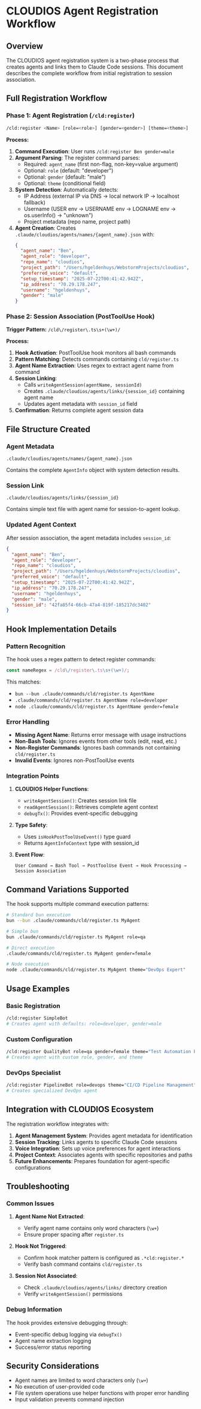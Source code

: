 # CLOUDIOS Agent Registration Workflow

## Overview

The CLOUDIOS agent registration system is a two-phase process that creates agents and links them to Claude Code sessions. This document describes the complete workflow from initial registration to session association.

## Full Registration Workflow

### Phase 1: Agent Registration (`/cld:register`)

```bash
/cld:register <Name> [role=<role>] [gender=<gender>] [theme=<theme>]
```

**Process:**
1. **Command Execution**: User runs `/cld:register Ben gender=male`
2. **Argument Parsing**: The register command parses:
   - Required: `agent_name` (first non-flag, non-key=value argument)
   - Optional: `role` (default: "developer")
   - Optional: `gender` (default: "male") 
   - Optional: `theme` (conditional field)
3. **System Detection**: Automatically detects:
   - IP Address (external IP via DNS → local network IP → localhost fallback)
   - Username (USER env → USERNAME env → LOGNAME env → os.userInfo() → "unknown")
   - Project metadata (repo name, project path)
4. **Agent Creation**: Creates `.claude/cloudios/agents/names/{agent_name}.json` with:
   ```json
   {
     "agent_name": "Ben",
     "agent_role": "developer", 
     "repo_name": "cloudios",
     "project_path": "/Users/hgeldenhuys/WebstormProjects/cloudios",
     "preferred_voice": "default",
     "setup_timestamp": "2025-07-22T00:41:42.942Z",
     "ip_address": "70.29.178.247",
     "username": "hgeldenhuys",
     "gender": "male"
   }
   ```

### Phase 2: Session Association (PostToolUse Hook)

**Trigger Pattern:** `/cld\/register\.ts\s+(\w+)/`

**Process:**
1. **Hook Activation**: PostToolUse hook monitors all bash commands
2. **Pattern Matching**: Detects commands containing `cld/register.ts` 
3. **Agent Name Extraction**: Uses regex to extract agent name from command
4. **Session Linking**: 
   - Calls `writeAgentSession(agentName, sessionId)` 
   - Creates `.claude/cloudios/agents/links/{session_id}` containing agent name
   - Updates agent metadata with `session_id` field
5. **Confirmation**: Returns complete agent session data

## File Structure Created

### Agent Metadata
```
.claude/cloudios/agents/names/{agent_name}.json
```
Contains the complete `AgentInfo` object with system detection results.

### Session Link  
```
.claude/cloudios/agents/links/{session_id}
```
Contains simple text file with agent name for session-to-agent lookup.

### Updated Agent Context
After session association, the agent metadata includes `session_id`:
```json
{
  "agent_name": "Ben",
  "agent_role": "developer",
  "repo_name": "cloudios", 
  "project_path": "/Users/hgeldenhuys/WebstormProjects/cloudios",
  "preferred_voice": "default",
  "setup_timestamp": "2025-07-22T00:41:42.942Z",
  "ip_address": "70.29.178.247",
  "username": "hgeldenhuys",
  "gender": "male",
  "session_id": "42fa85f4-66cb-47a4-819f-185217dc3402"
}
```

## Hook Implementation Details

### Pattern Recognition
The hook uses a regex pattern to detect register commands:
```typescript
const nameRegex = /cld\/register\.ts\s+(\w+)/;
```

This matches:
- `bun --bun .claude/commands/cld/register.ts AgentName`
- `.claude/commands/cld/register.ts AgentName role=developer`
- `node .claude/commands/cld/register.ts AgentName gender=female`

### Error Handling
- **Missing Agent Name**: Returns error message with usage instructions
- **Non-Bash Tools**: Ignores events from other tools (edit, read, etc.)
- **Non-Register Commands**: Ignores bash commands not containing `cld/register.ts`
- **Invalid Events**: Ignores non-PostToolUse events

### Integration Points

1. **CLOUDIOS Helper Functions**:
   - `writeAgentSession()`: Creates session link file
   - `readAgentSession()`: Retrieves complete agent context
   - `debugTx()`: Provides event-specific debugging

2. **Type Safety**:
   - Uses `isHookPostToolUseEvent()` type guard
   - Returns `AgentInfoContext` type with session_id

3. **Event Flow**:
   ```
   User Command → Bash Tool → PostToolUse Event → Hook Processing → Session Association
   ```

## Command Variations Supported

The hook supports multiple command execution patterns:

```bash
# Standard bun execution
bun --bun .claude/commands/cld/register.ts MyAgent

# Simple bun
bun .claude/commands/cld/register.ts MyAgent role=qa

# Direct execution
.claude/commands/cld/register.ts MyAgent gender=female

# Node execution
node .claude/commands/cld/register.ts MyAgent theme="DevOps Expert"
```

## Usage Examples

### Basic Registration
```bash
/cld:register SimpleBot
# Creates agent with defaults: role=developer, gender=male
```

### Custom Configuration
```bash
/cld:register QualityBot role=qa gender=female theme="Test Automation Expert"
# Creates agent with custom role, gender, and theme
```

### DevOps Specialist
```bash
/cld:register PipelineBot role=devops theme="CI/CD Pipeline Management"
# Creates specialized DevOps agent
```

## Integration with CLOUDIOS Ecosystem

The registration workflow integrates with:

1. **Agent Management System**: Provides agent metadata for identification
2. **Session Tracking**: Links agents to specific Claude Code sessions  
3. **Voice Integration**: Sets up voice preferences for agent interactions
4. **Project Context**: Associates agents with specific repositories and paths
5. **Future Enhancements**: Prepares foundation for agent-specific configurations

## Troubleshooting

### Common Issues

1. **Agent Name Not Extracted**: 
   - Verify agent name contains only word characters (`\w+`)
   - Ensure proper spacing after `register.ts`

2. **Hook Not Triggered**:
   - Confirm hook matcher pattern is configured as `.*cld:register.*`
   - Verify bash command contains `cld/register.ts`

3. **Session Not Associated**:
   - Check `.claude/cloudios/agents/links/` directory creation
   - Verify `writeAgentSession()` permissions

### Debug Information

The hook provides extensive debugging through:
- Event-specific debug logging via `debugTx()`
- Agent name extraction logging
- Success/error status reporting

## Security Considerations

- Agent names are limited to word characters only (`\w+`)
- No execution of user-provided code
- File system operations use helper functions with proper error handling
- Input validation prevents command injection